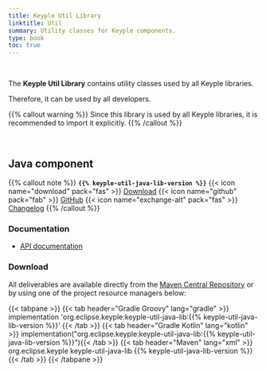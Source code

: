 ```yaml
---
title: Keyple Util Library
linktitle: Util
summary: Utility classes for Keyple components.
type: book
toc: true
---
```


<br>

The **Keyple Util Library** contains utility classes used by all Keyple libraries.

Therefore, it can be used by all developers.

{{% callout warning %}}
Since this library is used by all Keyple libraries, it is recommended to import it explicitly.
{{% /callout %}}

<br>

## Java component

{{% callout note %}}
**`{{% keyple-util-java-lib-version %}}`**
<span class="component-metadata">{{< icon name="download" pack="fas" >}} [Download](#download)</span>
<span class="component-metadata">{{< icon name="github" pack="fab" >}} [GitHub](https://github.com/eclipse-keyple/keyple-util-java-lib/)</span>
<span class="component-metadata">{{< icon name="exchange-alt" pack="fas" >}} [Changelog](https://github.com/eclipse-keyple/keyple-util-java-lib/blob/main/CHANGELOG.md)</span>
{{% /callout %}}

### Documentation

* [API documentation](https://eclipse-keyple.github.io/keyple-util-java-lib)

### Download

All deliverables are available directly from the [Maven Central Repository](https://central.sonatype.com/search?q=keyple-util-java-lib) or by using one of the project resource managers below:

{{< tabpane >}}
{{< tab header="Gradle Groovy" lang="gradle" >}}
implementation 'org.eclipse.keyple:keyple-util-java-lib:{{% keyple-util-java-lib-version %}}'
{{< /tab >}}
{{< tab header="Gradle Kotlin" lang="kotlin" >}}
implementation("org.eclipse.keyple:keyple-util-java-lib:{{% keyple-util-java-lib-version %}}"){{< /tab >}}
{{< tab header="Maven" lang="xml" >}}
<dependency>
  <groupId>org.eclipse.keyple</groupId>
  <artifactId>keyple-util-java-lib</artifactId>
  <version>{{% keyple-util-java-lib-version %}}</version>
</dependency>
{{< /tab >}}
{{< /tabpane >}}